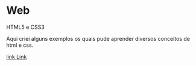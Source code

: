 # Web
 HTML5 e CSS3 

Aqui criei alguns exemplos os quais pude aprender diversos conceitos de html e css.

<a href ="https://denilsonapmorais.github.io/Web/desafio10/android.html">link </a>
<a href="https://denilsonapmorais.github.io/Web/desafio10/android.html">Link</a>